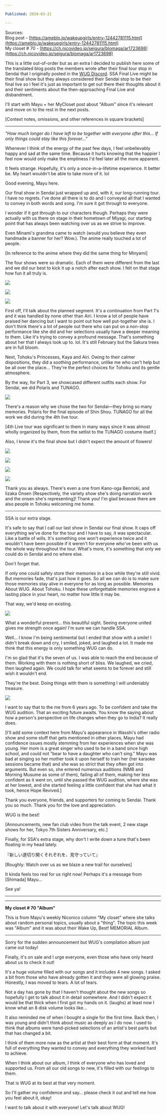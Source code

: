 ```yaml
---

Published: 2019-03-21

---
```


Sources:  
Blog post - [https://ameblo.jp/wakeupgirls/entry-12442781115.html](https://ameblo.jp/wakeupgirls/entry-12442781115.html)  
My closet # 70 - [https://ch.nicovideo.jp/seigura/blomaga/ar1723698](https://ch.nicovideo.jp/seigura/blomaga/ar1723698)

This is a little out-of-order but as an extra I decided to publish here some of the translated blog posts the members wrote after their final tour stop in Sendai that I originally posted in the [WUG Discord](https://discord.gg/eQz3fjm). SSA Final Live might be their final show but they always considered their Sendai stop to be their final live so I feel it's just as important to get out there their thoughts about it and their sentiments about the then-approaching Final Live and disbandment.  
  
I'll start with Mayu + her MyCloset post about "Album" since it's relevant and move on to the rest in the next posts.

\[Context notes, omissions, and other references in square brackets\]

* * *

_"How much longer do I have left to be together with everyone after this… If only things could stay like this forever…"_

Whenever I think of the energy of the past few days, I feel unbelievably happy and sad at the same time. Because it hurts knowing that the happier I feel now would only make the emptiness I'd feel later all the more apparent.

It feels strange. Hopefully, it's only a once-in-a-lifetime experience. It better be. My heart wouldn't be able to take more of it. lol

Good evening, Mayu here.

Our final show in Sendai just wrapped up and, with it, our long-running tour. I have no regrets. I've done all there is to do and I conveyed all that I wanted to convey in both words and song. I'm sure it got through to everyone.

I wonder if it got through to our characters though. Perhaps they were actually with us there on stage in their hometown of Miyagi, our starting point that has always been watching over us as we strive to improve.

Even Minami's grandma came to watch (would you believe they even handmade a banner for her? Wow.). The anime really touched a lot of people.

\[In reference to the anime where they did the same thing for Minyami\]

The four shows were so dramatic. Each of them were different from the last and we did our best to kick it up a notch after each show. I felt on that stage how fun it all truly is.

![](/images/1.jpg)

![](/images/2.jpg)

![](/images/3.jpg)

First off, I'll talk about the planned segment. It's a continuation from Part 1's and it was handled by none other than Airi. I know a lot of people have praised her dancing but I want to point out how well put-together she is. I don't think there's a lot of people out there who can put on a non-stop performance like she did and her selections usually have a deeper meaning to them. Like it's trying to convey a profound message. That's something about her that I always look up to. lol. It's still February but the Sakura trees are in full bloom.

Next, Tohoku's Princesses, Kaya and Airi. Owing to their calmer dispositions, they did a soothing performance, unlike me who can't help but be all over the place… They're the perfect choices for Tohoku and its gentle atmosphere.

By the way, for Part 3, we showcased different outfits each show. For Sendai, we did Polaris and TUNAGO.

![](/images/4.jpg)

There's a reason why we chose the two for Sendai—they bring so many memories. Polaris for the final episode of Shin Shou. TUNAGO for all the work we did during the 4th live tour.

\[4th Live tour was significant to them in many ways since it was almost wholly organized by them, from the setlist to the TUNAGO costume itself.\]

Also, I know it's the final show but I didn't expect the amount of flowers!

![](/images/5.jpg)

![](/images/6.jpg)

![](/images/6-1.jpg)

![](/images/7.jpg)

Thank you as always. There's even a one from Kano-oga Benrioki, and Iizaka Onsen \[Respectively, the variety show she's doing narration work and the onsen she's representing\]! Thank you! I'm glad because there are also people in Tohoku welcoming me home.

* * *

SSA is our extra stage.

It's safe to say that I call our last show in Sendai our final show. It caps off everything we've done for the tour and I have to say, it was spectacular. Like a battle of wills. It's something one won't experience twice and it wouldn't have been possible if it weren't for everyone who've been with us the whole way throughout the tour. What's more, it's something that only we could do in Sendai and no where else.

Don't forget that.

If only one could safely store their memories in a box while they're still vivid. But memories fade, that's just how it goes. So all we can do is to make sure those memories stay alive in everyone for as long as possible. Memories About WUG. About Tohoku. I hope these unforgettable memories engrave a lasting place in your heart, no matter how little it may be.

That way, we'd keep on existing.

![](/images/8.jpg)

What a wonderful present… this beautiful sight. Seeing everyone united gives me strength once again! I'm sure we can handle SSA.  
  
Well... I know I'm being sentimental but I ended that show with a smile! I didn't break down and cry, I smiled, joked, and laughed a lot. It made me think that this energy is only something WUG can do.

I'm so glad that it's the seven of us. I was able to reach the end because of them. Working with them is nothing short of bliss. We laughed, we cried, then laughed again. We could talk for what seems to be forever and still wish it wouldn't end.

They're the best. Doing things with them is something I will undeniably treasure.

![](/images/9.jpg)

I want to say that to the me from 6 years ago. To be confident and take the WUG audition. That an exciting future awaits. You know the saying about how a person's perspective on life changes when they go to India? It really does.

\[I'll add some context here from Mayu's appearance in Wasshi's other radio show and some stuff that gets mentioned in other places, Mayu had confidence issues mostly stemming from her experiences when she was young. Her mom is a great singer who used to be in a band since high school, and could not "bear to have a daughter who can't sing." Mayu was bad at singing so her mother took it upon herself to train her (her karaoke sessions became that) and she was so strict that they often got into arguments. But even so, she entered numerous auditions (NMB and Morning Musume as some of them), failing all of them, making her less confident as it went on, until she passed the WUG audition, where she was at her lowest, and she started feeling a little confident that she had what it took, hence Hope Revived.\]

Thank you everyone, friends, and supporters for coming to Sendai. Thank you so much. Thank you for the love and appreciation.

WUG is the best!

\[Announcements, new fan club video from the talk event, 2 new stage shows for her, Tokyo 7th Sisters Anniversary, etc.\]

Finally, for SSA's extra stage, why don't I write down a tune that's been floating in my head lately.

『新しい道切り開くそれぞれを、見守っていて』

\[Roughly: Watch over us as we blaze a new trail for ourselves\]

It kinda feels too real for us right now! Perhaps it's a message from \[Shimada\] Mayu…

See ya!

* * *

* * *

**My closet # 70 "Album"**

This is from Mayu's weekly Niconico column "My closet" where she talks about random personal topics, usually about a "thing". The topic this week was "Album" and it was about their Wake Up, Best! MEMORIAL Album.

* * *

Sorry for the sudden announcement but WUG's compilation album just came out today!

Finally, it's on sale and I urge everyone, even those who have only heard about us to check it out!

It's a huge volume filled with our songs and it includes 4 new songs. I asked a bit from those who have already gotten it and they were all glowing praise. Honestly, I was moved to tears. A lot of tears.

Not a day has gone by that I haven't thought about the new songs so hopefully I get to talk about it in detail somewhere. And I didn't expect it would be that thick when I first got my hands on it. (laughs) at least now I know what an 8 disk volume looks like…

It also reminded me of when I bought a single for the first time. Back then, I was young and didn't think about music as deeply as I do now. I used to think that albums were hand-picked selections of an artist's best parts but that has changed a bit.

I think of them more now as the artist at their best form at that moment. It's full of everything they wanted to convey and everything they worked hard to achieve.

When I think about our album, I think of everyone who has loved and supported us. From all our old songs to new, it's filled with our feelings to them.

That is WUG at its best at that very moment.

So I'll gather my confidence and say… please check it out and tell me how you feel about it, okay!

I want to talk about it with everyone! Let's talk about WUG!

